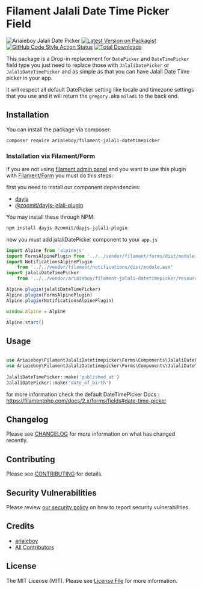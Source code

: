 # Filament Jalali Date Time Picker Field
![Ariaieboy Jalali Date Picker](https://preview.dragon-code.pro/Ariaieboy/Jalali-Date-Picker.svg?brand=laravel)
[![Latest Version on Packagist](https://img.shields.io/packagist/v/ariaieboy/filament-jalali-datetimepicker.svg?style=flat-square)](https://packagist.org/packages/ariaieboy/filament-jalali-datetimepicker)
[![GitHub Code Style Action Status](https://img.shields.io/github/workflow/status/ariaieboy/filament-jalali-datetimepicker/Check%20&%20fix%20styling?label=code%20style)](https://github.com/ariaieboy/filament-jalali-datetimepicker/actions?query=workflow%3A"Check+%26+fix+styling"+branch%3Amain)
[![Total Downloads](https://img.shields.io/packagist/dt/ariaieboy/filament-jalali-datetimepicker.svg?style=flat-square)](https://packagist.org/packages/ariaieboy/filament-jalali-datetimepicker)

This package is a Drop-in replacement for `DatePicker` and `DateTimePicker` field type you just need to replace those with `JalaliDatePicker` or `JalaliDateTimePicker` and as simple as that you can have Jalali Date Time picker in your app.

it will respect all default DatePicker setting like locale and timezone settings
that you use and it will return the `gregory` .aka `miladi` to the back end.

## Installation

You can install the package via composer:

```bash
composer require ariaieboy/filament-jalali-datetimepicker
```

### Installation via Filament/Form

if you are not
using [filament admin panel](https://filamentphp.com/docs/2.x/admin/installation)
and you want to use this plugin
with [Filament/Form](https://filamentphp.com/docs/2.x/forms/installation) you
must do this steps:

first you need to install our component dependencies:

* [dayjs](https://day.js.org/)
* [@zoomit/dayjs-jalali-plugin](https://github.com/zoomit-org/Dayjs-Jalali-Plugin)

You may install these through NPM:

```bash
npm install dayjs @zoomit/dayjs-jalali-plugin
```

now you must add jalaliDatePicker component to your `app.js`

```js
import Alpine from 'alpinejs'
import FormsAlpinePlugin from '../../vendor/filament/forms/dist/module.esm'
import NotificationsAlpinePlugin
    from '../../vendor/filament/notifications/dist/module.esm'
import jalaliDateTimePicker
    from '../../vendor/ariaieboy/filament-jalali-datetimepicker/resources/js/components/jalali-date-time-picker'

Alpine.plugin(jalaliDateTimePicker)
Alpine.plugin(FormsAlpinePlugin)
Alpine.plugin(NotificationsAlpinePlugin)

window.Alpine = Alpine

Alpine.start()
```

## Usage

```php

use Ariaieboy\FilamentJalaliDatetimepicker\Forms\Components\JalaliDatePicker;
use Ariaieboy\FilamentJalaliDatetimepicker\Forms\Components\JalaliDateTimePicker;
 
JalaliDateTimePicker::make('published_at')
JalaliDatePicker::make('date_of_birth')
```
for more information check the default DateTimePicker Docs : https://filamentphp.com/docs/2.x/forms/fields#date-time-picker
## Changelog

Please see [CHANGELOG](CHANGELOG.md) for more information on what has changed recently.

## Contributing

Please see [CONTRIBUTING](https://github.com/spatie/.github/blob/main/CONTRIBUTING.md) for details.

## Security Vulnerabilities

Please review [our security policy](../../security/policy) on how to report security vulnerabilities.

## Credits

- [ariaieboy](https://github.com/ariaieboy)
- [All Contributors](../../contributors)

## License

The MIT License (MIT). Please see [License File](LICENSE.md) for more information.
